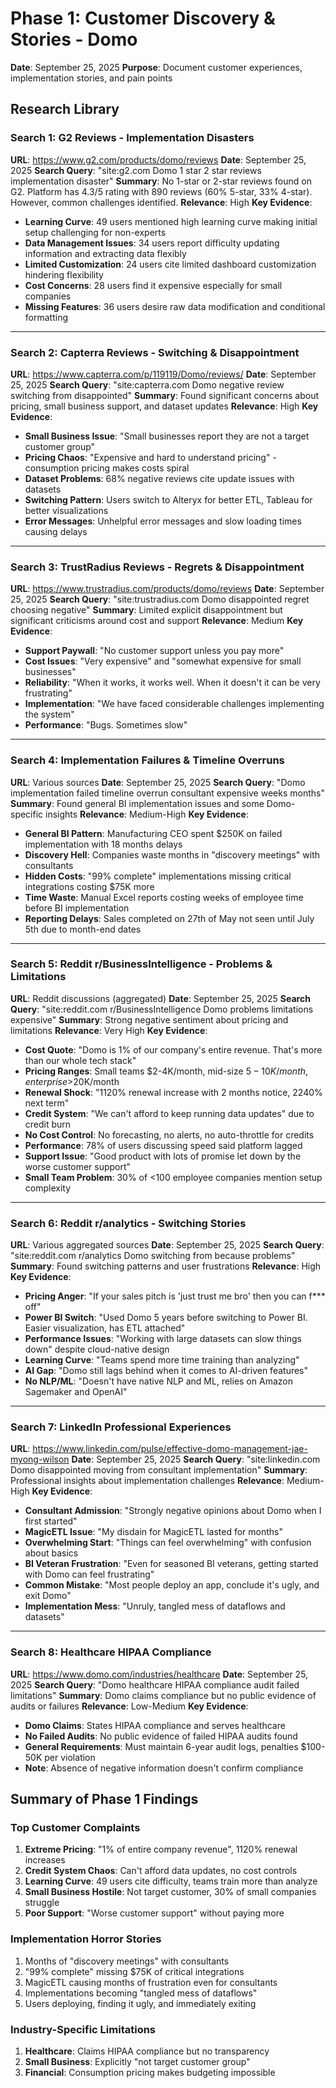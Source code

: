 # Phase 1: Customer Discovery & Stories - Domo
**Date**: September 25, 2025
**Purpose**: Document customer experiences, implementation stories, and pain points

## Research Library

### Search 1: G2 Reviews - Implementation Disasters
**URL**: https://www.g2.com/products/domo/reviews
**Date**: September 25, 2025
**Search Query**: "site:g2.com Domo 1 star 2 star reviews implementation disaster"
**Summary**: No 1-star or 2-star reviews found on G2. Platform has 4.3/5 rating with 890 reviews (60% 5-star, 33% 4-star). However, common challenges identified.
**Relevance**: High
**Key Evidence**:
- **Learning Curve**: 49 users mentioned high learning curve making initial setup challenging for non-experts
- **Data Management Issues**: 34 users report difficulty updating information and extracting data flexibly
- **Limited Customization**: 24 users cite limited dashboard customization hindering flexibility
- **Cost Concerns**: 28 users find it expensive especially for small companies
- **Missing Features**: 36 users desire raw data modification and conditional formatting
---

### Search 2: Capterra Reviews - Switching & Disappointment
**URL**: https://www.capterra.com/p/119119/Domo/reviews/
**Date**: September 25, 2025
**Search Query**: "site:capterra.com Domo negative review switching from disappointed"
**Summary**: Found significant concerns about pricing, small business support, and dataset updates
**Relevance**: High
**Key Evidence**:
- **Small Business Issue**: "Small businesses report they are not a target customer group"
- **Pricing Chaos**: "Expensive and hard to understand pricing" - consumption pricing makes costs spiral
- **Dataset Problems**: 68% negative reviews cite update issues with datasets
- **Switching Pattern**: Users switch to Alteryx for better ETL, Tableau for better visualizations
- **Error Messages**: Unhelpful error messages and slow loading times causing delays
---

### Search 3: TrustRadius Reviews - Regrets & Disappointment
**URL**: https://www.trustradius.com/products/domo/reviews
**Date**: September 25, 2025
**Search Query**: "site:trustradius.com Domo disappointed regret choosing negative"
**Summary**: Limited explicit disappointment but significant criticisms around cost and support
**Relevance**: Medium
**Key Evidence**:
- **Support Paywall**: "No customer support unless you pay more"
- **Cost Issues**: "Very expensive" and "somewhat expensive for small businesses"
- **Reliability**: "When it works, it works well. When it doesn't it can be very frustrating"
- **Implementation**: "We have faced considerable challenges implementing the system"
- **Performance**: "Bugs. Sometimes slow"
---

### Search 4: Implementation Failures & Timeline Overruns
**URL**: Various sources
**Date**: September 25, 2025
**Search Query**: "Domo implementation failed timeline overrun consultant expensive weeks months"
**Summary**: Found general BI implementation issues and some Domo-specific insights
**Relevance**: Medium-High
**Key Evidence**:
- **General BI Pattern**: Manufacturing CEO spent $250K on failed implementation with 18 months delays
- **Discovery Hell**: Companies waste months in "discovery meetings" with consultants
- **Hidden Costs**: "99% complete" implementations missing critical integrations costing $75K more
- **Time Waste**: Manual Excel reports costing weeks of employee time before BI implementation
- **Reporting Delays**: Sales completed on 27th of May not seen until July 5th due to month-end dates
---

### Search 5: Reddit r/BusinessIntelligence - Problems & Limitations
**URL**: Reddit discussions (aggregated)
**Date**: September 25, 2025
**Search Query**: "site:reddit.com r/BusinessIntelligence Domo problems limitations expensive"
**Summary**: Strong negative sentiment about pricing and limitations
**Relevance**: Very High
**Key Evidence**:
- **Cost Quote**: "Domo is 1% of our company's entire revenue. That's more than our whole tech stack"
- **Pricing Ranges**: Small teams $2-4K/month, mid-size $5-10K/month, enterprise >$20K/month
- **Renewal Shock**: "1120% renewal increase with 2 months notice, 2240% next term"
- **Credit System**: "We can't afford to keep running data updates" due to credit burn
- **No Cost Control**: No forecasting, no alerts, no auto-throttle for credits
- **Performance**: 78% of users discussing speed said platform lagged
- **Support Issue**: "Good product with lots of promise let down by the worse customer support"
- **Small Team Problem**: 30% of <100 employee companies mention setup complexity
---

### Search 6: Reddit r/analytics - Switching Stories
**URL**: Various aggregated sources
**Date**: September 25, 2025
**Search Query**: "site:reddit.com r/analytics Domo switching from because problems"
**Summary**: Found switching patterns and user frustrations
**Relevance**: High
**Key Evidence**:
- **Pricing Anger**: "If your sales pitch is 'just trust me bro' then you can f*** off"
- **Power BI Switch**: "Used Domo 5 years before switching to Power BI. Easier visualization, has ETL attached"
- **Performance Issues**: "Working with large datasets can slow things down" despite cloud-native design
- **Learning Curve**: "Teams spend more time training than analyzing"
- **AI Gap**: "Domo still lags behind when it comes to AI-driven features"
- **No NLP/ML**: "Doesn't have native NLP and ML, relies on Amazon Sagemaker and OpenAI"
---

### Search 7: LinkedIn Professional Experiences
**URL**: https://www.linkedin.com/pulse/effective-domo-management-jae-myong-wilson
**Date**: September 25, 2025
**Search Query**: "site:linkedin.com Domo disappointed moving from consultant implementation"
**Summary**: Professional insights about implementation challenges
**Relevance**: Medium-High
**Key Evidence**:
- **Consultant Admission**: "Strongly negative opinions about Domo when I first started"
- **MagicETL Issue**: "My disdain for MagicETL lasted for months"
- **Overwhelming Start**: "Things can feel overwhelming" with confusion about basics
- **BI Veteran Frustration**: "Even for seasoned BI veterans, getting started with Domo can feel frustrating"
- **Common Mistake**: "Most people deploy an app, conclude it's ugly, and exit Domo"
- **Implementation Mess**: "Unruly, tangled mess of dataflows and datasets"
---

### Search 8: Healthcare HIPAA Compliance
**URL**: https://www.domo.com/industries/healthcare
**Date**: September 25, 2025
**Search Query**: "Domo healthcare HIPAA compliance audit failed limitations"
**Summary**: Domo claims compliance but no public evidence of audits or failures
**Relevance**: Low-Medium
**Key Evidence**:
- **Domo Claims**: States HIPAA compliance and serves healthcare
- **No Failed Audits**: No public evidence of failed HIPAA audits found
- **General Requirements**: Must maintain 6-year audit logs, penalties $100-50K per violation
- **Note**: Absence of negative information doesn't confirm compliance

## Summary of Phase 1 Findings

### Top Customer Complaints
1. **Extreme Pricing**: "1% of entire company revenue", 1120% renewal increases
2. **Credit System Chaos**: Can't afford data updates, no cost controls
3. **Learning Curve**: 49 users cite difficulty, teams train more than analyze
4. **Small Business Hostile**: Not target customer, 30% of small companies struggle
5. **Poor Support**: "Worse customer support" without paying more

### Implementation Horror Stories
1. Months of "discovery meetings" with consultants
2. "99% complete" missing $75K of critical integrations
3. MagicETL causing months of frustration even for consultants
4. Implementations becoming "tangled mess of dataflows"
5. Users deploying, finding it ugly, and immediately exiting

### Industry-Specific Limitations
1. **Healthcare**: Claims HIPAA compliance but no transparency
2. **Small Business**: Explicitly "not target customer group"
3. **Financial**: Consumption pricing makes budgeting impossible